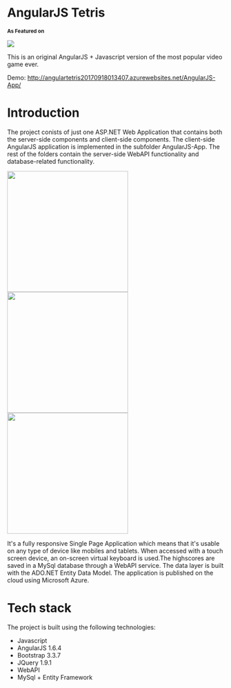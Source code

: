 # AngularJS Tetris


<strong><small>As Featured on

<a href="https://www.madewithangular.com/sites/angularjs-tetris" target="_blank" ><img src="https://s3.amazonaws.com/madewithangular.com/img/34.png" ></a>

  </strong></small>

This is an original AngularJS + Javascript version of the most popular video game ever. 

Demo: http://angulartetris20170918013407.azurewebsites.net/AngularJS-App/



# Introduction
The project conists of just one ASP.NET Web Application that contains both the server-side components and client-side components. The client-side AngularJS application is implemented in the subfolder AngularJS-App. The rest of the folders contain the server-side WebAPI functionality and database-related functionality.

<img src="https://github.com/TheoKand/AngularTetris/blob/master/Screenshots/1.png" width="280"> <img src="https://github.com/TheoKand/AngularTetris/blob/master/Screenshots/2.png" width="280"> <img src="https://github.com/TheoKand/AngularTetris/blob/master/Screenshots/3.png" width="280">

It's a fully responsive Single Page Application which means that it's usable on any type of device like mobiles and tablets. When accessed with a touch screen device, an on-screen virtual keyboard is used.The highscores are saved in a MySql database through a WebAPI service. The data layer is built with the ADO.NET Entity Data Model. The application is published on the cloud using Microsoft Azure.

# Tech stack

The project is built using the following technologies:

- Javascript
- AngularJS 1.6.4
- Bootstrap 3.3.7
- JQuery 1.9.1
- WebAPI
- MySql + Entity Framework







